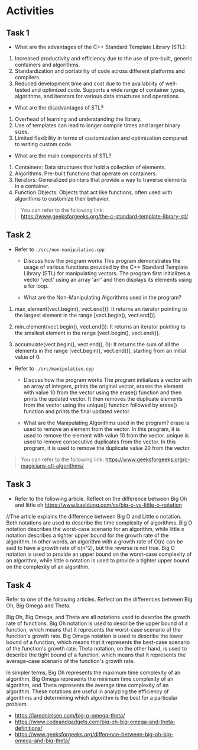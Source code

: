 # Activities

## Task 1

- What are the advantages of the C++ Standard Template Library (STL):
1. Increased productivity and efficiency due to the use of pre-built, generic containers and algorithms.
2. Standardization and portability of code across different platforms and compilers.
3. Reduced development time and cost due to the availability of well-tested and optimized code.
Supports a wide range of container types, algorithms, and iterators for various data structures and operations.

- What are the disadvantages of STL?
1. Overhead of learning and understanding the library.
2. Use of templates can lead to longer compile times and larger binary sizes.
3. Limited flexibility in terms of customization and optimization compared to writing custom code.

- What are the main components of STL?
1. Containers: Data structures that hold a collection of elements.
2. Algorithms: Pre-built functions that operate on containers.
4. Iterators: Generalized pointers that provide a way to traverse elements in a container.
3. Function Objects: Objects that act like functions, often used with algorithms to customize their behavior.

> You can refer to the following link: https://www.geeksforgeeks.org/the-c-standard-template-library-stl/

## Task 2

- Refer to `./src/non-manipulative.cpp`
  - Discuss how the program works
This program demonstrates the usage of various functions provided by the C++ Standard Template Library (STL) for manipulating vectors.
The program first initializes a vector 'vect' using an array 'arr' and then displays its elements using a for loop.

  - What are the Non-Manipulating Algorithms used in the program?

1. max_element(vect.begin(), vect.end()): It returns an iterator pointing to the largest element in the range [vect.begin(), vect.end()].

2. min_element(vect.begin(), vect.end()): It returns an iterator pointing to the smallest element in the range [vect.begin(), vect.end()].

3. accumulate(vect.begin(), vect.end(), 0): It returns the sum of all the elements in the range [vect.begin(), vect.end()], starting from an initial value of 0.

- Refer to `./src/manipulative.cpp`
  - Discuss how the program works
  The program initializes a vector with an array of integers, prints the original vector, erases the element with value 10 from the vector using the erase() function and then prints the updated vector. It then removes the duplicate elements from the vector using the unique() function followed by erase() function and prints the final updated vector.

  - What are the Manipulating Algorithms used in the program?
erase is used to remove an element from the vector. In this program, it is used to remove the element with value 10 from the vector.
unique is used to remove consecutive duplicates from the vector. In this program, it is used to remove the duplicate value 20 from the vector.

> You can refer to the following link: https://www.geeksforgeeks.org/c-magicians-stl-algorithms/

## Task 3

- Refer to the following article. Reflect on the difference between Big Oh and little oh
  https://www.baeldung.com/cs/big-o-vs-little-o-notation

//The article explains the difference between Big O and Little o notation. Both notations are used to describe the time complexity of algorithms. Big O notation describes the worst-case scenario for an algorithm, while little o notation describes a tighter upper bound for the growth rate of the algorithm. In other words, an algorithm with a growth rate of O(n) can be said to have a growth rate of o(n^2), but the reverse is not true. Big O notation is used to provide an upper bound on the worst-case complexity of an algorithm, while little o notation is used to provide a tighter upper bound on the complexity of an algorithm.  

## Task 4

Refer to one of the following articles. Reflect on the differences between Big Oh, Big Omega and Theta.

Big Oh, Big Omega, and Theta are all notations used to describe the growth rate of functions. Big Oh notation is used to describe the upper bound of a function, which means that it represents the worst-case scenario of the function's growth rate. Big Omega notation is used to describe the lower bound of a function, which means that it represents the best-case scenario of the function's growth rate. Theta notation, on the other hand, is used to describe the tight bound of a function, which means that it represents the average-case scenario of the function's growth rate.

In simpler terms, Big Oh represents the maximum time complexity of an algorithm, Big Omega represents the minimum time complexity of an algorithm, and Theta represents the average time complexity of an algorithm. These notations are useful in analyzing the efficiency of algorithms and determining which algorithm is the best for a particular problem.

- https://jarednielsen.com/big-o-omega-theta/
- https://www.codeandgadgets.com/big-oh-big-omega-and-theta-definitions/
- https://www.geeksforgeeks.org/difference-between-big-oh-big-omega-and-big-theta/
